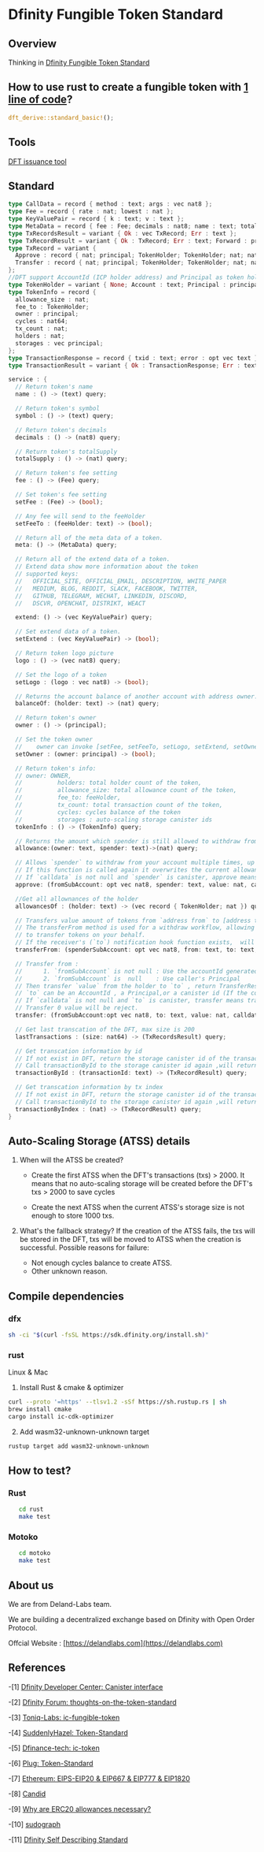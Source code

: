 # Dfinity Fungible Token Standard

## Overview

Thinking in [Dfinity Fungible Token Standard](./Thinking-in-dft.md)

## How to use rust to create a fungible token with [1 line of code](https://github.com/Deland-Labs/dfinity-fungible-token-standard/blob/86a87b7631c9c075bf02399d75e74de319b8d99d/rust/dft_basic/src/lib.rs#L7)?

```RUST
dft_derive::standard_basic!();
```

## Tools

[DFT issuance tool](https://github.com/Deland-Labs/dft-issuance-tool)

## Standard

```RUST
type CallData = record { method : text; args : vec nat8 };
type Fee = record { rate : nat; lowest : nat };
type KeyValuePair = record { k : text; v : text };
type MetaData = record { fee : Fee; decimals : nat8; name : text; total_supply : nat; symbol : text; };
type TxRecordsResult = variant { Ok : vec TxRecord; Err : text };
type TxRecordResult = variant { Ok : TxRecord; Err : text; Forward : principal; };
type TxRecord = variant {
  Approve : record { nat; principal; TokenHolder; TokenHolder; nat; nat; nat64; };
  Transfer : record { nat; principal; TokenHolder; TokenHolder; nat; nat; nat64; };
};
//DFT support AccountId (ICP holder address) and Principal as token holder
type TokenHolder = variant { None; Account : text; Principal : principal };
type TokenInfo = record {
  allowance_size : nat;
  fee_to : TokenHolder;
  owner : principal;
  cycles : nat64;
  tx_count : nat;
  holders : nat;
  storages : vec principal;
};
type TransactionResponse = record { txid : text; error : opt vec text };
type TransactionResult = variant { Ok : TransactionResponse; Err : text };

service : {
  // Return token's name
  name : () -> (text) query;

  // Return token's symbol
  symbol : () -> (text) query;

  // Return token's decimals
  decimals : () -> (nat8) query;

  // Return token's totalSupply
  totalSupply : () -> (nat) query;

  // Return token's fee setting
  fee : () -> (Fee) query;

  // Set token's fee setting
  setFee : (Fee) -> (bool);

  // Any fee will send to the feeHolder
  setFeeTo : (feeHolder: text) -> (bool);

  // Return all of the meta data of a token.
  meta: () -> (MetaData) query;

  // Return all of the extend data of a token.
  // Extend data show more information about the token
  // supported keys:
  //   OFFICIAL_SITE, OFFICIAL_EMAIL, DESCRIPTION, WHITE_PAPER
  //   MEDIUM, BLOG, REDDIT, SLACK, FACEBOOK, TWITTER,
  //   GITHUB, TELEGRAM, WECHAT, LINKEDIN, DISCORD,
  //   DSCVR, OPENCHAT, DISTRIKT, WEACT

  extend: () -> (vec KeyValuePair) query;

  // Set extend data of a token.
  setExtend : (vec KeyValuePair) -> (bool);

  // Return token logo picture
  logo : () -> (vec nat8) query;

  // Set the logo of a token
  setLogo : (logo : vec nat8) -> (bool);

  // Returns the account balance of another account with address owner.
  balanceOf: (holder: text) -> (nat) query;

  // Return token's owner
  owner : () -> (principal);

  // Set the token owner
  //    owner can invoke [setFee, setFeeTo, setLogo, setExtend, setOwner]
  setOwner : (owner: principal) -> (bool);

  // Return token's info:
  // owner: OWNER,
  //          holders: total holder count of the token,
  //          allowance_size: total allowance count of the token,
  //          fee_to: feeHolder,
  //          tx_count: total transaction count of the token,
  //          cycles: cycles balance of the token
  //          storages : auto-scaling storage canister ids
  tokenInfo : () -> (TokenInfo) query;

  // Returns the amount which spender is still allowed to withdraw from owner.
  allowance:(owner: text, spender: text)->(nat) query;

  // Allows `spender` to withdraw from your account multiple times, up to the `value` amount.
  // If this function is called again it overwrites the current allowance with value.
  // If `calldata` is not null and `spender` is canister, approve means approveAndCall.
  approve: (fromSubAccount: opt vec nat8, spender: text, value: nat, calldata: opt CallData) -> (TransactionResult);

  //Get all allownances of the holder
  allowancesOf : (holder: text) -> (vec record { TokenHolder; nat }) query;

  // Transfers value amount of tokens from `address from` to [address to].
  // The transferFrom method is used for a withdraw workflow, allowing canister
  // to transfer tokens on your behalf.
  // If the receiver's (`to`) notification hook function exists,  will be called.
  transferFrom: (spenderSubAccount: opt vec nat8, from: text, to: text,value: nat) ->(TransactionResult);

  // Transfer from :
  //      1. `fromSubAccount` is not null : Use the accountId generated based on the caller's Principal and the provided `fromSubAccount`
  //      2. `fromSubAccount` is  null    : Use caller's Principal
  // Then transfer `value` from the holder to `to` , return TransferResponse
  // `to` can be an AccountId , a Principal,or a canister id (If the container has a notification hook function, a notification will be triggered).
  // If `calldata` is not null and `to` is canister, transfer means transferAndCall.
  // Transfer 0 value ​​will be reject.
  transfer: (fromSubAccount:opt vec nat8, to: text, value: nat, calldata: opt CallData) -> (TransactionResult);

  // Get last transcation of the DFT, max size is 200
  lastTransactions : (size: nat64) -> (TxRecordsResult) query;

  // Get transcation information by id
  // If not exist in DFT, return the storage canister id of the transaction located
  // Call transactionById to the storage canister id again ,will return the transaction information.
  transactionById : (transactionId: text) -> (TxRecordResult) query;

  // Get transcation information by tx index
  // If not exist in DFT, return the storage canister id of the transaction located
  // Call transactionById to the storage canister id again ,will return the transaction information.
  transactionByIndex : (nat) -> (TxRecordResult) query;
}
```

## Auto-Scaling Storage (ATSS) details

1. When will the ATSS be created?

   - Create the first ATSS when the DFT's transactions (txs) > 2000. It means that no auto-scaling storage will be created before the DFT's txs > 2000 to save cycles

   - Create the next ATSS when the current ATSS's storage size is not enough to store 1000 txs.

2. What's the fallback strategy?
   If the creation of the ATSS fails, the txs will be stored in the DFT, txs will be moved to ATSS when the creation is successful.
   Possible reasons for failure:
   - Not enough cycles balance to create ATSS.
   - Other unknown reason.

## Compile dependencies

### dfx

```bash
sh -ci "$(curl -fsSL https://sdk.dfinity.org/install.sh)"
```

### rust

Linux & Mac

1. Install Rust & cmake & optimizer

```bash
curl --proto '=https' --tlsv1.2 -sSf https://sh.rustup.rs | sh
brew install cmake
cargo install ic-cdk-optimizer
```

2. Add wasm32-unknown-unknown target

```bash
rustup target add wasm32-unknown-unknown
```

## How to test?
### Rust
```bash
   cd rust
   make test
```

### Motoko
```bash
   cd motoko
   make test
```

## About us

We are from Deland-Labs team.

We are building a decentralized exchange based on Dfinity with Open Order Protocol.

Offcial Website : [https://delandlabs.com](https://delandlabs.com)

## References

-[1] [Dfinity Developer Center: Canister interface](https://sdk.dfinity.org/docs/interface-spec/index.html#system-api-imports)

-[2] [Dfinity Forum: thoughts-on-the-token-standard](https://forum.dfinity.org/t/thoughts-on-the-token-standard/4694)

-[3] [Toniq-Labs: ic-fungible-token](https://github.com/Toniq-Labs/ic-fungible-token)

-[4] [SuddenlyHazel: Token-Standard](https://github.com/SuddenlyHazel/token-standard/pull/1)

-[5] [Dfinance-tech: ic-token](https://github.com/dfinance-tech/ic-token)

-[6] [Plug: Token-Standard](https://github.com/Psychedelic/standards)

-[7] [Ethereum: EIPS-EIP20 & EIP667 & EIP777 & EIP1820](https://github.com/ethereum/EIPs)

-[8] [Candid](https://github.com/dfinity/candid/)

-[9] [Why are ERC20 allowances necessary?](https://kalis.me/unlimited-erc20-allowances/)

-[10] [sudograph](https://github.com/sudograph/sudograph)

-[11] [Dfinity Self Describing Standard](https://github.com/Deland-Labs/dfinity-self-describing-standard)
